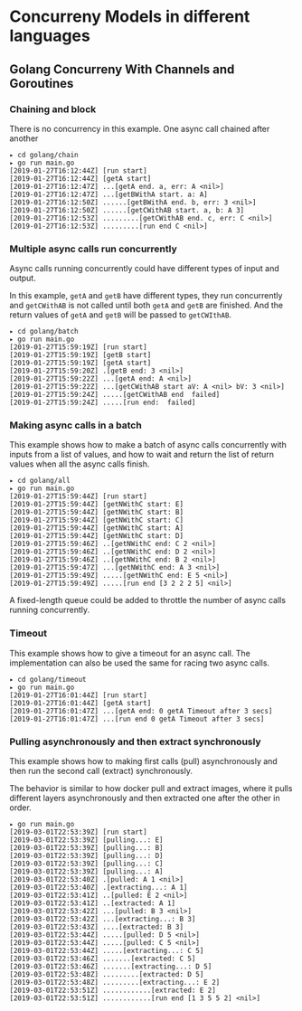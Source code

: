 # Concurreny Models in different languages

## Golang Concurreny With Channels and Goroutines
### Chaining and block
There is no concurrency in this example. One async call chained after another

```
▸ cd golang/chain
▸ go run main.go
[2019-01-27T16:12:44Z] [run start]
[2019-01-27T16:12:44Z] [getA start]
[2019-01-27T16:12:47Z] ...[getA end. a, err: A <nil>]
[2019-01-27T16:12:47Z] ...[getBWithA start. a: A]
[2019-01-27T16:12:50Z] ......[getBWithA end. b, err: 3 <nil>]
[2019-01-27T16:12:50Z] ......[getCWithAB start. a, b: A 3]
[2019-01-27T16:12:53Z] .........[getCWithAB end. c, err: C <nil>]
[2019-01-27T16:12:53Z] .........[run end C <nil>]
```

### Multiple async calls run concurrently
Async calls running concurrently could have different types of input and output.

In this example, `getA` and `getB` have different types, they run concurrently and `getCWithAB` is not called until both `getA` and `getB` are finished. And the return values of `getA` and `getB` will be passed to `getCWIthAB`.

```
▸ cd golang/batch
▸ go run main.go
[2019-01-27T15:59:19Z] [run start]
[2019-01-27T15:59:19Z] [getB start]
[2019-01-27T15:59:19Z] [getA start]
[2019-01-27T15:59:20Z] .[getB end: 3 <nil>]
[2019-01-27T15:59:22Z] ...[getA end: A <nil>]
[2019-01-27T15:59:22Z] ...[getCWithAB start aV: A <nil> bV: 3 <nil>]
[2019-01-27T15:59:24Z] .....[getCWithAB end  failed]
[2019-01-27T15:59:24Z] .....[run end:  failed]
```

### Making async calls in a batch
This example shows how to make a batch of async calls concurrently with inputs from a list of values, and how to wait and return the list of return values when all the async calls finish.

```
▸ cd golang/all
▸ go run main.go
[2019-01-27T15:59:44Z] [run start]
[2019-01-27T15:59:44Z] [getNWithC start: E]
[2019-01-27T15:59:44Z] [getNWithC start: B]
[2019-01-27T15:59:44Z] [getNWithC start: C]
[2019-01-27T15:59:44Z] [getNWithC start: A]
[2019-01-27T15:59:44Z] [getNWithC start: D]
[2019-01-27T15:59:46Z] ..[getNWithC end: C 2 <nil>]
[2019-01-27T15:59:46Z] ..[getNWithC end: D 2 <nil>]
[2019-01-27T15:59:46Z] ..[getNWithC end: B 2 <nil>]
[2019-01-27T15:59:47Z] ...[getNWithC end: A 3 <nil>]
[2019-01-27T15:59:49Z] .....[getNWithC end: E 5 <nil>]
[2019-01-27T15:59:49Z] .....[run end [3 2 2 2 5] <nil>]
```

A fixed-length queue could be added to throttle the number of async calls running concurrently.

### Timeout
This example shows how to give a timeout for an async call. The implementation can also be used the same for racing two async calls.

```
▸ cd golang/timeout
▸ go run main.go
[2019-01-27T16:01:44Z] [run start]
[2019-01-27T16:01:44Z] [getA start]
[2019-01-27T16:01:47Z] ...[getA end: 0 getA Timeout after 3 secs]
[2019-01-27T16:01:47Z] ...[run end 0 getA Timeout after 3 secs]
```

### Pulling asynchronously and then extract synchronously
This example shows how to making first calls (pull) asynchronously and then run the second call (extract) synchronously.

The behavior is similar to how docker pull and extract images, where it pulls different layers asynchronously and then extracted one after the other in order.

```
▸ go run main.go
[2019-03-01T22:53:39Z] [run start]
[2019-03-01T22:53:39Z] [pulling...: E]
[2019-03-01T22:53:39Z] [pulling...: B]
[2019-03-01T22:53:39Z] [pulling...: D]
[2019-03-01T22:53:39Z] [pulling...: C]
[2019-03-01T22:53:39Z] [pulling...: A]
[2019-03-01T22:53:40Z] .[pulled: A 1 <nil>]
[2019-03-01T22:53:40Z] .[extracting...: A 1]
[2019-03-01T22:53:41Z] ..[pulled: E 2 <nil>]
[2019-03-01T22:53:41Z] ..[extracted: A 1]
[2019-03-01T22:53:42Z] ...[pulled: B 3 <nil>]
[2019-03-01T22:53:42Z] ...[extracting...: B 3]
[2019-03-01T22:53:43Z] ....[extracted: B 3]
[2019-03-01T22:53:44Z] .....[pulled: D 5 <nil>]
[2019-03-01T22:53:44Z] .....[pulled: C 5 <nil>]
[2019-03-01T22:53:44Z] .....[extracting...: C 5]
[2019-03-01T22:53:46Z] .......[extracted: C 5]
[2019-03-01T22:53:46Z] .......[extracting...: D 5]
[2019-03-01T22:53:48Z] .........[extracted: D 5]
[2019-03-01T22:53:48Z] .........[extracting...: E 2]
[2019-03-01T22:53:51Z] ............[extracted: E 2]
[2019-03-01T22:53:51Z] ............[run end [1 3 5 5 2] <nil>]
```
